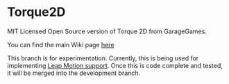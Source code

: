Torque2D
========

MIT Licensed Open Source version of Torque 2D from GarageGames.

You can find the main Wiki page [here](https://github.com/GarageGames/Torque2D/wiki)

This branch is for experimentation. Currently, this is being used for implementing [Leap Motion support](leapmotion.com). Once this is code complete and tested, it will be merged into the development branch.
